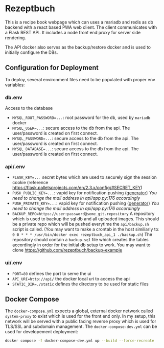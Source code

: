 # Rezeptbuch
This is a recipe book webpage which can uses a mariadb and redis as db backend with a react based PWA web client. The client communicates with a Flask REST API.
It includes a node front end proxy for server side rendering.

The API docker also serves as the backup/restore docker and is used to initially configure the DBs.
## Configuration for Deployment
To deploy, several environment files need to be populated with proper env variables:
### db.env
Access to the database
- `MYSQL_ROOT_PASSWORD=...`: root password for the db, used by `mariadb` docker
- `MYSQL_USER=...`: secure access to the db from the api. The user/password is created on first connect.
- `MYSQL_PASSWORD=...`: secure access to the db from the api. The user/password is created on first connect.
- `MYSQL_DATABASE=...`: secure access to the db from the api. The user/password is created on first connect.

### api/.env
- `FLASK_KEY=...` secret bytes which are used to securely sign the session cookie (reference https://flask.palletsprojects.com/en/2.3.x/config/#SECRET_KEY)
- `PUSH_PUBLIC_KEY=...`: vapid key for notification pushing ([generator](https://vapidkeys.com/)) *You need to change the mail address in api/app.py:176 accordingly*
- `PUSH_PRIVATE_KEY=...`: vapid key for notification pushing ([generator](https://vapidkeys.com/)) *You need to change the mail address in api/app.py:176 accordingly*
- `BACKUP_REPO=https://user:password@some_git.repository` A repository which is used to backup the sql db and all uploaded images. This should be a private repo which will be pushed everytime the `api/backup.sh` script is called. (You may want to make a crontab in the host similiarly to: `0 0 * * * /usr/bin/docker exec rezeptbuch_api_1 ./backup.sh`)
The repository should contain a `backup.sql` file which creates the tables accordingly in order for the initial db setup to work. You may want to clone https://github.com/rezeptbuch/backup-example

### ui/.env
- `PORT=80` defines the port to serve the ui
- `API_URI=http://api/` the docker local uri to access the api
- `STATIC_DIR=./static` defines the directory to be used for static files


## Docker Compose
The `docker-compose.yml` expects a global, external docker network called `system-proxy` to exist which is used for the front end only. In my setup, this network will be served with a public facing reverse proxy which is used for TLS/SSL and subdomain management.
The `docker-compose-dev.yml` can be used for developement deployment:
```bash
docker compose -f docker-compose-dev.yml up --build --force-recreate
```